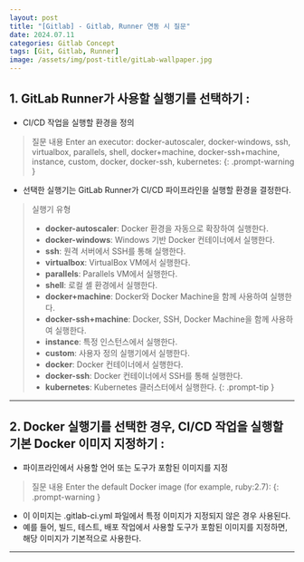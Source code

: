 ```yaml
---
layout: post
title: "[Gitlab] - Gitlab, Runner 연동 시 질문"
date: 2024.07.11
categories: Gitlab Concept
tags: [Git, Gitlab, Runner]
image: /assets/img/post-title/gitLab-wallpaper.jpg
---
```


## 1. GitLab Runner가 사용할 실행기를 선택하기 :
- CI/CD 작업을 실행할 환경을 정의

>질문 내용
>Enter an executor: docker-autoscaler, docker-windows, ssh, virtualbox, parallels, shell, docker+machine, docker-ssh+machine, instance, custom, docker, docker-ssh, kubernetes:
{: .prompt-warning }

- 선택한 실행기는 GitLab Runner가 CI/CD 파이프라인을 실행할 환경을 결정한다.

>실행기 유형
>- **docker-autoscaler**: Docker 환경을 자동으로 확장하여 실행한다.
>- **docker-windows**: Windows 기반 Docker 컨테이너에서 실행한다.
>- **ssh**: 원격 서버에서 SSH를 통해 실행한다.
>- **virtualbox**: VirtualBox VM에서 실행한다.
>- **parallels**: Parallels VM에서 실행한다.
>- **shell**: 로컬 셸 환경에서 실행한다.
>- **docker+machine**: Docker와 Docker Machine을 함께 사용하여 실행한다.
>- **docker-ssh+machine**: Docker, SSH, Docker Machine을 함께 사용하여 실행한다.
>- **instance**: 특정 인스턴스에서 실행한다.
>- **custom**: 사용자 정의 실행기에서 실행한다.
>- **docker**: Docker 컨테이너에서 실행한다.
>- **docker-ssh**: Docker 컨테이너에서 SSH를 통해 실행한다.
>- **kubernetes**: Kubernetes 클러스터에서 실행한다.
{: .prompt-tip }

---
## 2. Docker 실행기를 선택한 경우, CI/CD 작업을 실행할 기본 Docker 이미지 지정하기 :
- 파이프라인에서 사용할 언어 또는 도구가 포함된 이미지를 지정

>질문 내용
>Enter the default Docker image (for example, ruby:2.7):
{: .prompt-warning }

- 이 이미지는 .gitlab-ci.yml 파일에서 특정 이미지가 지정되지 않은 경우 사용된다.
- 예를 들어, 빌드, 테스트, 배포 작업에서 사용할 도구가 포함된 이미지를 지정하면, 해당 이미지가 기본적으로 사용한다.

---